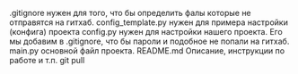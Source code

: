 .gitignore нужен для того, что бы определить фалы которые не отправятся на гитхаб.
config_template.py нужен для примера настройки (конфига) проекта
config.py нужен для настройки нашего проекта. Его мы добавим в .gitignore, что бы пароли и подобное не попали на гитхаб.
main.py основной файл проекта.
README.md Описание, инструкции по работе и т.п.
git pull 
